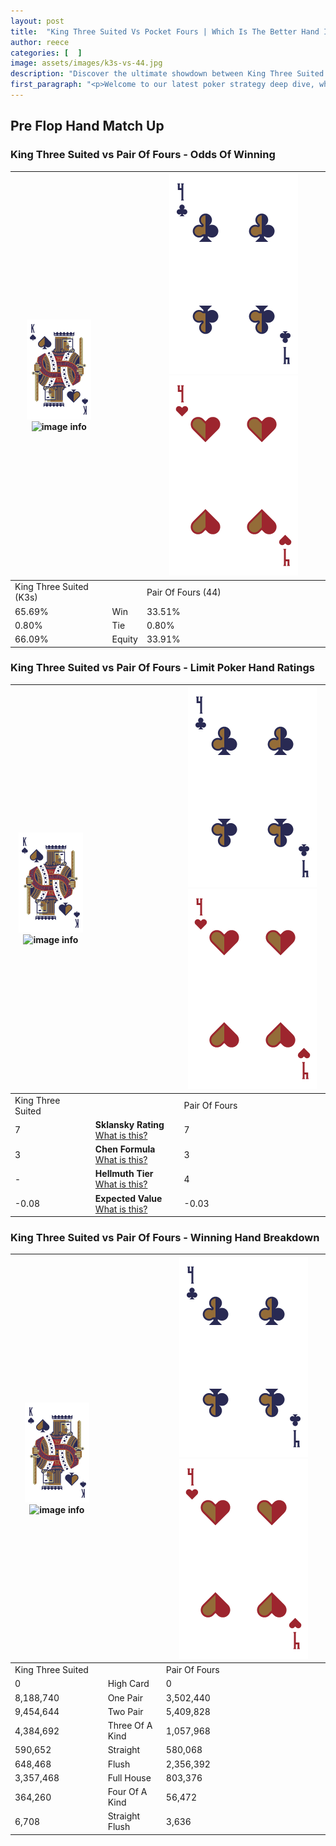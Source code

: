 ```yaml
---
layout: post
title:  "King Three Suited Vs Pocket Fours | Which Is The Better Hand In Poker? A Complete Guide"
author: reece
categories: [  ]
image: assets/images/k3s-vs-44.jpg
description: "Discover the ultimate showdown between King Three Suited and Pair Of Fours in poker! Uncover the odds, strategies, and scenarios where one hand triumphs over the other. Get ready to up your poker game with this thrilling analysis."
first_paragraph: "<p>Welcome to our latest poker strategy deep dive, where we're pitting two distinct hands against each other in a high-stakes showdown: King Three Suited vs Pair Of Fours.</p><p>In the dynamic world of poker, every decision counts, and knowing which hand holds the upper hand is key to your success at the table.</p><p>In this article, we'll dissect these two hands, explore the scenarios where one dominates the other, and equip you with the knowledge to make strategic choices that can tip the odds in your favor.</p><p>Get ready to unravel the intriguing dynamics of these poker hands and elevate your game to new heights.</p>"
---
```




[comment]: # (sp0)

## Pre Flop Hand Match Up

<div class="table hand-ratings" markdown="1"> 



### King Three Suited vs Pair Of Fours - Odds Of Winning


    
| ![image info](assets/images/hand1/K.png) ![image info](assets/images/hand1/3s.png) |  | ![image info](assets/images/hand2/4.png) ![image info](assets/images/hand2/4o.png) |
| -------- | -------- | -------- |
| King Three Suited (K3s) |  | Pair Of Fours (44) |
| 65.69% | Win | 33.51% |
| 0.80% | Tie | 0.80% |
| 66.09% | Equity | 33.91% |




[comment]: # (sp1)



### King Three Suited vs Pair Of Fours - Limit Poker Hand Ratings


    
| ![image info](assets/images/hand1/K.png) ![image info](assets/images/hand1/3s.png) |  | ![image info](assets/images/hand2/4.png) ![image info](assets/images/hand2/4o.png) |
| -------- | -------- | -------- |
| King Three Suited |  | Pair Of Fours |
| 7 | **Sklansky Rating** [What is this?](/sklansky-rating-explained) | 7 |
| 3 | **Chen Formula** [What is this?](/chen-formula-explained) | 3 |
| - | **Hellmuth Tier** [What is this?](/Hellmuth-tier-explained) | 4 |
| -0.08 | **Expected Value** [What is this?](/expected-value-explained) | -0.03 |




[comment]: # (sp2)



### King Three Suited vs Pair Of Fours - Winning Hand Breakdown


    
| ![image info](assets/images/hand1/K.png) ![image info](assets/images/hand1/3s.png) |  | ![image info](assets/images/hand2/4.png) ![image info](assets/images/hand2/4o.png) |
| -------- | -------- | -------- |
| King Three Suited |  | Pair Of Fours |
| 0 | High Card | 0 |
| 8,188,740 | One Pair | 3,502,440 |
| 9,454,644 | Two Pair | 5,409,828 |
| 4,384,692 | Three Of A Kind | 1,057,968 |
| 590,652 | Straight | 580,068 |
| 648,468 | Flush | 2,356,392 |
| 3,357,468 | Full House | 803,376 |
| 364,260 | Four Of A Kind | 56,472 |
| 6,708 | Straight Flush | 3,636 |




[comment]: # (sp3)



</div>

[comment]: # (sp4)



[comment]: # (sp5)

